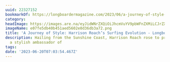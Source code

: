 ```yaml
---
uuid: 22327152
bookmarkOf: https://longboardermagazine.com/2023/06/a-journey-of-style-harrison-roachs-surfing-evolution/
category: 
headImage: https://images.are.na/eyJidWNrZXQiOiJhcmVuYV9pbWFnZXMiLCJrZXkiOiIyMjMyNzE1Mi9vcmlnaW5hbF9lMDdmZTVkYjQwYjQ1MWFlZDU2MDJlMGQzNmRiM2E3Mi5wbmciLCJlZGl0cyI6eyJyZXNpemUiOnsid2lkdGgiOjEyMDAsImhlaWdodCI6MTIwMCwiZml0IjoiaW5zaWRlIiwid2l0aG91dEVubGFyZ2VtZW50Ijp0cnVlfSwid2VicCI6eyJxdWFsaXR5Ijo5MH0sImpwZWciOnsicXVhbGl0eSI6OTB9LCJyb3RhdGUiOm51bGx9fQ==?bc=0
imageName: e07fe5db40b451aed5602e0d36db3a72.png
title: 'A Journey of Style: Harrison Roach’s Surfing Evolution - Longboarder Magazine'
description: Hailing from the Sunshine Coast, Harrison Roach rose to prominence as
  a stylish ambassador of
tags: 
date: '2023-06-20T07:03:54.467Z'
---
```

